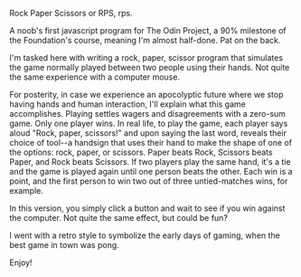 Rock Paper Scissors
or RPS, rps.



A noob's first javascript program for The Odin Project, a 90% milestone of the Foundation's course, meaning I'm almost half-done. Pat on the back.

I'm tasked here with writing a rock, paper, scissor program that simulates the game normally played between two people using their hands. Not quite the same experience with a computer mouse.

For posterity, in case we experience an apocolyptic future where we stop having hands and human interaction, I'll explain what this game accomplishes. Playing settles wagers and disagreements with a zero-sum game. Only one player wins. In real life, to play the game, each player says aloud "Rock, paper, scissors!" and upon saying the last word, reveals their choice of tool--a handsign that uses their hand to make the shape of one of the options: rock, paper, or scissors. Paper beats Rock, Scissors beats Paper, and Rock beats Scissors. If two players play the same hand, it's a tie and the game is played again until one person beats the other. Each win is a point, and the first person to win two out of three untied-matches wins, for example. 

In this version, you simply click a button and wait to see if you win against the computer. Not quite the same effect, but could be fun?

I went with a retro style to symbolize the early days of gaming, when the best game in town was pong. 

Enjoy!
